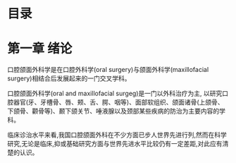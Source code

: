 # 目录

# 第一章 绪论

口腔颌面外科学是在口腔外科学(oral surgery)与颌面外科学(maxillofacial surgery)相结合后发展起来的一门交叉学科。  

口腔颌面外科学(oral and maxillofacial surgeg)是一门以外科治疗为主, 以研究口腔器官(牙、牙槽骨、唇、颊、舌、腭、咽等)、面部软组织、颌面诸骨(上颌骨、下颌骨、颧骨等)、颞下颌关节、唾液腺以及颈部某些疾病的防治为主要内容的学科。  

临床诊治水平来看,我国口腔颌面外科在不少方面已步人世界先进行列,然而在科学研究,无论是临床,抑或基础研究方面与世界先进水平比较仍有一定差距,对此应有清楚的认识。  

